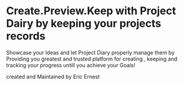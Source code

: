 # Create.Preview.Keep with Project Dairy by keeping your projects records

Showcase your Ideas and let Project Diary 
properly manage them by Providing you greatest 
and trusted platform for creating , keeping and tracking 
your progress untill you achieve your Goals!
      

created and Maintained by Eric Ernest